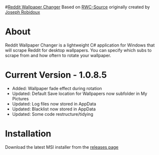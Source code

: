 #[Reddit Wallpaper Changer](https://www.reddit.com/r/rwallpaperchanger/)
Based on [RWC-Source](https://github.com/JosephRobidoux/RWC-Source) originally created by [Joseph Robidoux](https://github.com/JosephRobidoux)

# About
Reddit Wallpaper Changer is a lightweight C# application for Windows that will scrape Reddit for desktop wallpapers. You can specify which subs to scrape from and how oftern to rotate your wallpaper.

# Current Version - 1.0.8.5
- Added: Wallpaper fade effect during rotation    
- Updated: Default Save location for Wallpapers now subfolder in My Pictures 
- Updated: Log files now stored in AppData
- Updated: Blacklist now stored in AppData
- Updated: Some code restructure/tidying 

# Installation
Download the latest MSI installer from the [releases page](https://github.com/Rawns/Reddit-Wallpaper-Changer/releases)
